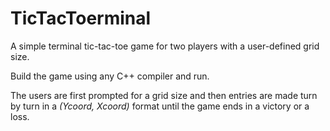 # TicTacToerminal
A simple terminal tic-tac-toe game for two players with a user-defined grid size.

Build the game using any C++ compiler and run. 

The users are first prompted for a grid size and then entries are made turn by turn in a _(Ycoord, Xcoord)_ format until the game ends in a victory or a loss.
